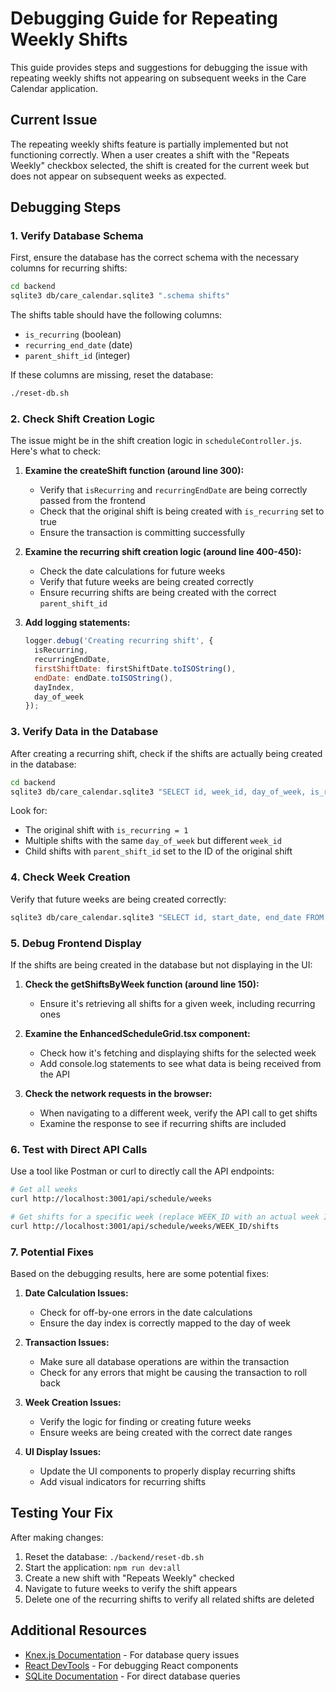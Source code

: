 # Debugging Guide for Repeating Weekly Shifts

This guide provides steps and suggestions for debugging the issue with repeating weekly shifts not appearing on subsequent weeks in the Care Calendar application.

## Current Issue

The repeating weekly shifts feature is partially implemented but not functioning correctly. When a user creates a shift with the "Repeats Weekly" checkbox selected, the shift is created for the current week but does not appear on subsequent weeks as expected.

## Debugging Steps

### 1. Verify Database Schema

First, ensure the database has the correct schema with the necessary columns for recurring shifts:

```bash
cd backend
sqlite3 db/care_calendar.sqlite3 ".schema shifts"
```

The shifts table should have the following columns:
- `is_recurring` (boolean)
- `recurring_end_date` (date)
- `parent_shift_id` (integer)

If these columns are missing, reset the database:

```bash
./reset-db.sh
```

### 2. Check Shift Creation Logic

The issue might be in the shift creation logic in `scheduleController.js`. Here's what to check:

1. **Examine the createShift function (around line 300):**
   - Verify that `isRecurring` and `recurringEndDate` are being correctly passed from the frontend
   - Check that the original shift is being created with `is_recurring` set to true
   - Ensure the transaction is committing successfully

2. **Examine the recurring shift creation logic (around line 400-450):**
   - Check the date calculations for future weeks
   - Verify that future weeks are being created correctly
   - Ensure recurring shifts are being created with the correct `parent_shift_id`

3. **Add logging statements:**
   ```javascript
   logger.debug('Creating recurring shift', {
     isRecurring,
     recurringEndDate,
     firstShiftDate: firstShiftDate.toISOString(),
     endDate: endDate.toISOString(),
     dayIndex,
     day_of_week
   });
   ```

### 3. Verify Data in the Database

After creating a recurring shift, check if the shifts are actually being created in the database:

```bash
cd backend
sqlite3 db/care_calendar.sqlite3 "SELECT id, week_id, day_of_week, is_recurring, parent_shift_id FROM shifts;"
```

Look for:
- The original shift with `is_recurring = 1`
- Multiple shifts with the same `day_of_week` but different `week_id`
- Child shifts with `parent_shift_id` set to the ID of the original shift

### 4. Check Week Creation

Verify that future weeks are being created correctly:

```bash
sqlite3 db/care_calendar.sqlite3 "SELECT id, start_date, end_date FROM weeks ORDER BY start_date;"
```

### 5. Debug Frontend Display

If the shifts are being created in the database but not displaying in the UI:

1. **Check the getShiftsByWeek function (around line 150):**
   - Ensure it's retrieving all shifts for a given week, including recurring ones

2. **Examine the EnhancedScheduleGrid.tsx component:**
   - Check how it's fetching and displaying shifts for the selected week
   - Add console.log statements to see what data is being received from the API

3. **Check the network requests in the browser:**
   - When navigating to a different week, verify the API call to get shifts
   - Examine the response to see if recurring shifts are included

### 6. Test with Direct API Calls

Use a tool like Postman or curl to directly call the API endpoints:

```bash
# Get all weeks
curl http://localhost:3001/api/schedule/weeks

# Get shifts for a specific week (replace WEEK_ID with an actual week ID)
curl http://localhost:3001/api/schedule/weeks/WEEK_ID/shifts
```

### 7. Potential Fixes

Based on the debugging results, here are some potential fixes:

1. **Date Calculation Issues:**
   - Check for off-by-one errors in the date calculations
   - Ensure the day index is correctly mapped to the day of week

2. **Transaction Issues:**
   - Make sure all database operations are within the transaction
   - Check for any errors that might be causing the transaction to roll back

3. **Week Creation Issues:**
   - Verify the logic for finding or creating future weeks
   - Ensure weeks are being created with the correct date ranges

4. **UI Display Issues:**
   - Update the UI components to properly display recurring shifts
   - Add visual indicators for recurring shifts

## Testing Your Fix

After making changes:

1. Reset the database: `./backend/reset-db.sh`
2. Start the application: `npm run dev:all`
3. Create a new shift with "Repeats Weekly" checked
4. Navigate to future weeks to verify the shift appears
5. Delete one of the recurring shifts to verify all related shifts are deleted

## Additional Resources

- [Knex.js Documentation](https://knexjs.org/) - For database query issues
- [React DevTools](https://react.dev/learn/react-developer-tools) - For debugging React components
- [SQLite Documentation](https://www.sqlite.org/docs.html) - For direct database queries
